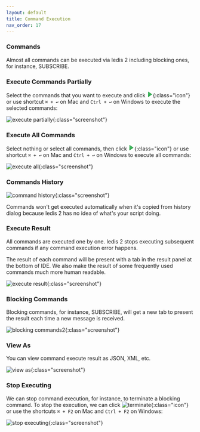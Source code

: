 ```yaml
---
layout: default
title: Command Execution
nav_order: 17
---
```


### Commands
Almost all commands can be executed via Iedis 2 including blocking ones, for instance, SUBSCRIBE. 

### Execute Commands Partially
Select the commands that you want to execute and click ![execute](/assets/images/command-exec/execute.png){:class="icon"} or use shortcut ```⌘ + ↩``` on Mac and
```Ctrl + ↩``` on Windows to execute the selected commands:  

![execute partially](/assets/images/command-exec/execute-partially2.png){:class="screenshot"}

### Execute All Commands
Select nothing or select all commands, then click ![execute](/assets/images/command-exec/execute.png){:class="icon"} or use shortcut ```⌘ + ↩``` on Mac and
```Ctrl + ↩``` on Windows to execute all commands:

![execute all](/assets/images/command-exec/execute-all2.png){:class="screenshot"}

### Commands History

![command history](/assets/images/command-exec/command-history.png){:class="screenshot"}

Commands won't get executed automatically when it's copied from history dialog because Iedis 2 has no idea of what's your script doing.

### Execute Result
All commands are executed one by one. Iedis 2 stops executing subsequent commands if any command execution error happens.

The result of each command will be present with a tab in the result panel at the bottom of IDE.
We also make the result of some frequently used commands much more human readable.
 
![execute result](/assets/images/command-exec/execute-result2.png){:class="screenshot"}

### Blocking Commands
Blocking commands, for instance, SUBSCRIBE, will get a new tab to present the result each time a new message is received.

![blocking commands2](/assets/images/command-exec/blocking-commands2.gif){:class="screenshot"}

### View As
You can view command execute result as JSON, XML, etc.

![view as](/assets/images/command-exec/view-as2.png){:class="screenshot"}

### Stop Executing
We can stop command execution, for instance, to terminate a blocking command. 
To stop the execution, we can click ![terminate](/assets/images/command-exec/terminate.png){:class="icon"} or use the shortcuts ```⌘ + F2``` on Mac and ```Ctrl + F2``` on Windows:

![stop executing](/assets/images/command-exec/stop-executing2.png){:class="screenshot"}